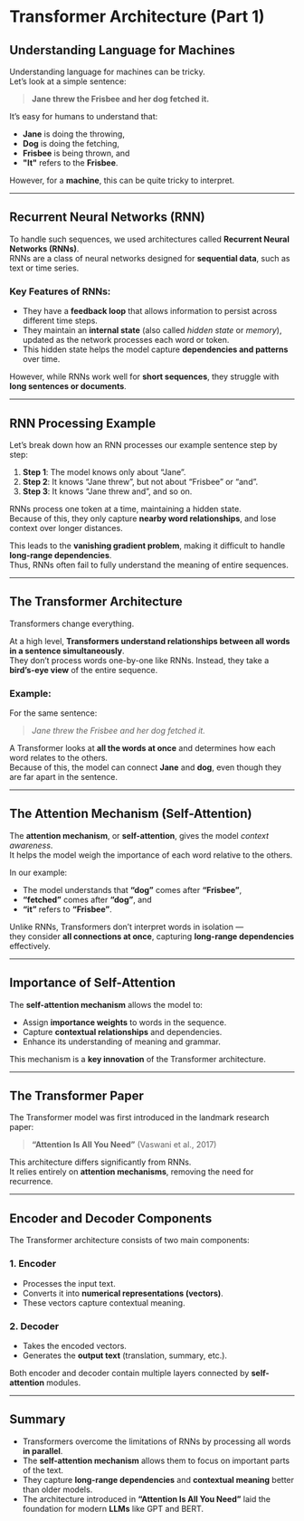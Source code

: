 # Transformer Architecture (Part 1)

## Understanding Language for Machines

Understanding language for machines can be tricky.  
Let’s look at a simple sentence:

> **Jane threw the Frisbee and her dog fetched it.**

It’s easy for humans to understand that:
- **Jane** is doing the throwing,  
- **Dog** is doing the fetching,  
- **Frisbee** is being thrown, and  
- **"It"** refers to the **Frisbee**.

However, for a **machine**, this can be quite tricky to interpret.

---

## Recurrent Neural Networks (RNN)

To handle such sequences, we used architectures called **Recurrent Neural Networks (RNNs)**.  
RNNs are a class of neural networks designed for **sequential data**, such as text or time series.

### Key Features of RNNs:
- They have a **feedback loop** that allows information to persist across different time steps.  
- They maintain an **internal state** (also called *hidden state* or *memory*), updated as the network processes each word or token.  
- This hidden state helps the model capture **dependencies and patterns** over time.

However, while RNNs work well for **short sequences**, they struggle with **long sentences or documents**.

---

## RNN Processing Example

Let’s break down how an RNN processes our example sentence step by step:

1. **Step 1**: The model knows only about “Jane”.  
2. **Step 2**: It knows “Jane threw”, but not about “Frisbee” or “and”.  
3. **Step 3**: It knows “Jane threw and”, and so on.

RNNs process one token at a time, maintaining a hidden state.  
Because of this, they only capture **nearby word relationships**, and lose context over longer distances.

This leads to the **vanishing gradient problem**, making it difficult to handle **long-range dependencies**.  
Thus, RNNs often fail to fully understand the meaning of entire sequences.

---

## The Transformer Architecture

Transformers change everything.

At a high level, **Transformers understand relationships between all words in a sentence simultaneously**.  
They don’t process words one-by-one like RNNs. Instead, they take a **bird’s-eye view** of the entire sequence.

### Example:
For the same sentence:
> *Jane threw the Frisbee and her dog fetched it.*

A Transformer looks at **all the words at once** and determines how each word relates to the others.  
Because of this, the model can connect **Jane** and **dog**, even though they are far apart in the sentence.

---

## The Attention Mechanism (Self-Attention)

The **attention mechanism**, or **self-attention**, gives the model *context awareness*.  
It helps the model weigh the importance of each word relative to the others.

In our example:
- The model understands that **“dog”** comes after **“Frisbee”**,  
- **“fetched”** comes after **“dog”**, and  
- **“it”** refers to **“Frisbee”**.

Unlike RNNs, Transformers don’t interpret words in isolation —  
they consider **all connections at once**, capturing **long-range dependencies** effectively.

---

## Importance of Self-Attention

The **self-attention mechanism** allows the model to:
- Assign **importance weights** to words in the sequence.  
- Capture **contextual relationships** and dependencies.  
- Enhance its understanding of meaning and grammar.

This mechanism is a **key innovation** of the Transformer architecture.

---

## The Transformer Paper

The Transformer model was first introduced in the landmark research paper:

> **“Attention Is All You Need”** (Vaswani et al., 2017)

This architecture differs significantly from RNNs.  
It relies entirely on **attention mechanisms**, removing the need for recurrence.

---

## Encoder and Decoder Components

The Transformer architecture consists of two main components:

### 1. **Encoder**
- Processes the input text.
- Converts it into **numerical representations (vectors)**.
- These vectors capture contextual meaning.

### 2. **Decoder**
- Takes the encoded vectors.
- Generates the **output text** (translation, summary, etc.).

Both encoder and decoder contain multiple layers connected by **self-attention** modules.

---

## Summary

- Transformers overcome the limitations of RNNs by processing all words **in parallel**.  
- The **self-attention mechanism** allows them to focus on important parts of the text.  
- They capture **long-range dependencies** and **contextual meaning** better than older models.  
- The architecture introduced in **“Attention Is All You Need”** laid the foundation for modern **LLMs** like GPT and BERT.  
